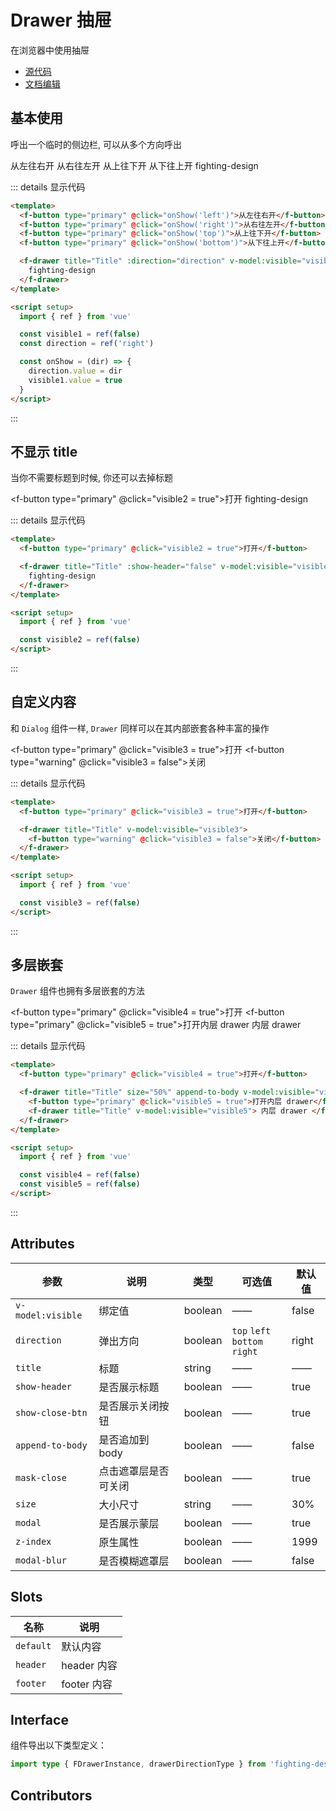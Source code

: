 # Drawer 抽屉

在浏览器中使用抽屉

- [源代码](https://github.com/FightingDesign/fighting-design/tree/master/packages/fighting-design/drawer)
- [文档编辑](https://github.com/FightingDesign/fighting-design/blob/master/docs/docs/components/drawer.md)

## 基本使用

呼出一个临时的侧边栏, 可以从多个方向呼出

<f-space>
  <f-button type="primary" @click="onShow('left')">从左往右开</f-button>
  <f-button type="primary" @click="onShow('right')">从右往左开</f-button>
  <f-button type="primary" @click="onShow('top')">从上往下开</f-button>
  <f-button type="primary" @click="onShow('bottom')">从下往上开</f-button>

  <f-drawer title="Title" :direction="direction" v-model:visible="visible1">
    fighting-design
  </f-drawer>
</f-space>

::: details 显示代码

```html
<template>
  <f-button type="primary" @click="onShow('left')">从左往右开</f-button>
  <f-button type="primary" @click="onShow('right')">从右往左开</f-button>
  <f-button type="primary" @click="onShow('top')">从上往下开</f-button>
  <f-button type="primary" @click="onShow('bottom')">从下往上开</f-button>

  <f-drawer title="Title" :direction="direction" v-model:visible="visible1">
    fighting-design
  </f-drawer>
</template>

<script setup>
  import { ref } from 'vue'

  const visible1 = ref(false)
  const direction = ref('right')

  const onShow = (dir) => {
    direction.value = dir
    visible1.value = true
  }
</script>
```

:::

## 不显示 title

当你不需要标题到时候, 你还可以去掉标题

<f-button type="primary" @click="visible2 = true">打开</f-button>
<f-drawer title="Title" :show-header="false" v-model:visible="visible2">
fighting-design
</f-drawer>

::: details 显示代码

```html
<template>
  <f-button type="primary" @click="visible2 = true">打开</f-button>

  <f-drawer title="Title" :show-header="false" v-model:visible="visible2">
    fighting-design
  </f-drawer>
</template>

<script setup>
  import { ref } from 'vue'

  const visible2 = ref(false)
</script>
```

:::

## 自定义内容

和 `Dialog` 组件一样, `Drawer` 同样可以在其内部嵌套各种丰富的操作

<f-button type="primary" @click="visible3 = true">打开</f-button>
<f-drawer title="Title" v-model:visible="visible3">
<f-button type="warning" @click="visible3 = false">关闭</f-button>
</f-drawer>

::: details 显示代码

```html
<template>
  <f-button type="primary" @click="visible3 = true">打开</f-button>

  <f-drawer title="Title" v-model:visible="visible3">
    <f-button type="warning" @click="visible3 = false">关闭</f-button>
  </f-drawer>
</template>

<script setup>
  import { ref } from 'vue'

  const visible3 = ref(false)
</script>
```

:::

## 多层嵌套

`Drawer` 组件也拥有多层嵌套的方法

<f-button type="primary" @click="visible4 = true">打开</f-button>
<f-drawer title="Title" size="50%" append-to-body v-model:visible="visible4">
<f-button type="primary" @click="visible5 = true">打开内层 drawer</f-button>
<f-drawer title="Title" v-model:visible="visible5">
内层 drawer
</f-drawer>
</f-drawer>

::: details 显示代码

```html
<template>
  <f-button type="primary" @click="visible4 = true">打开</f-button>

  <f-drawer title="Title" size="50%" append-to-body v-model:visible="visible4">
    <f-button type="primary" @click="visible5 = true">打开内层 drawer</f-button>
    <f-drawer title="Title" v-model:visible="visible5"> 内层 drawer </f-drawer>
  </f-drawer>
</template>

<script setup>
  import { ref } from 'vue'

  const visible4 = ref(false)
  const visible5 = ref(false)
</script>
```

:::

## Attributes

| 参数              | 说明                 | 类型    | 可选值                               | 默认值 |
| ----------------- | -------------------- | ------- | ------------------------------------ | ------ |
| `v-model:visible` | 绑定值               | boolean | ——                                   | false  |
| `direction`       | 弹出方向             | boolean | `top` `left` <br /> `bottom` `right` | right  |
| `title`           | 标题                 | string  | ——                                   | ——     |
| `show-header`     | 是否展示标题         | boolean | ——                                   | true   |
| `show-close-btn`  | 是否展示关闭按钮     | boolean | ——                                   | true   |
| `append-to-body`  | 是否追加到 body      | boolean | ——                                   | false  |
| `mask-close`      | 点击遮罩层是否可关闭 | boolean | ——                                   | true   |
| `size`            | 大小尺寸             | string  | ——                                   | 30%    |
| `modal`           | 是否展示蒙层         | boolean | ——                                   | true   |
| `z-index`         | 原生属性             | boolean | ——                                   | 1999   |
| `modal-blur`      | 是否模糊遮罩层       | boolean | ——                                   | false  |

## Slots

| 名称      | 说明        |
| --------- | ----------- |
| `default` | 默认内容    |
| `header`  | header 内容 |
| `footer`  | footer 内容 |

## Interface

组件导出以下类型定义：

```ts
import type { FDrawerInstance, drawerDirectionType } from 'fighting-design'
```

## Contributors

<a href="https://github.com/Tyh2001" target="_blank">
  <f-avatar round src="https://avatars.githubusercontent.com/u/73180970?v=4" />
</a>

<a href="https://github.com/wang-zhixin" target="_blank">
  <f-avatar round src="https://avatars.githubusercontent.com/u/50623519?v=4" />
</a>

<script setup>
  import { ref } from 'vue'

  const visible1 = ref(false)
  const visible2 = ref(false)
  const visible3 = ref(false)
  const visible4 = ref(false)
  const visible5 = ref(false)

  const direction = ref('right')

  const onShow = dir => {
    direction.value = dir
    visible1.value = true
  }
</script>
